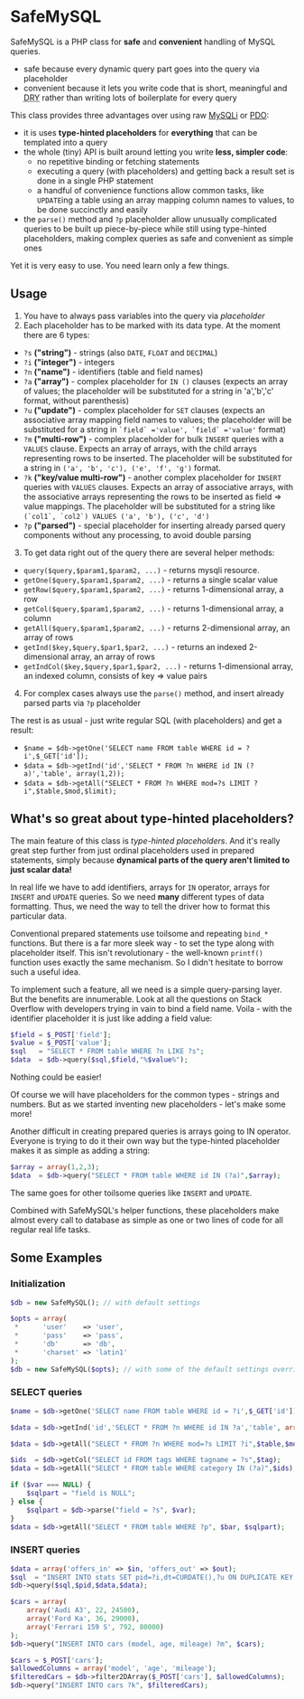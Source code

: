 # SafeMySQL

SafeMySQL is a PHP class for **safe** and **convenient** handling of MySQL queries.
- safe because every dynamic query part goes into the query via placeholder
- convenient because it lets you write code that is short, meaningful and <abbr title="Don't Repeat Yourself">DRY</abbr> rather than writing lots of boilerplate for every query

This class provides three advantages over using raw [MySQLi](http://www.php.net/manual/en/book.mysqli.php) or [PDO](http://www.php.net/manual/en/book.pdo.php):
- it is uses **type-hinted placeholders** for **everything** that can be templated into a query
- the whole (tiny) API is built around letting you write **less, simpler code**:
  - no repetitive binding or fetching statements
  - executing a query (with placeholders) and getting back a result set is done in a single PHP statement
  - a handful of convenience functions allow common tasks, like `UPDATE`ing a table using an array mapping column names to values, to be done succinctly and easily
- the `parse()` method and `?p` placeholder allow unusually complicated queries to be built up piece-by-piece while still using type-hinted placeholders, making complex queries as safe and convenient as simple ones

Yet it is very easy to use. You need learn only a few things.

## Usage

1. You have to always pass variables into the query via *placeholder*
2. Each placeholder has to be marked with its data type. At the moment there are 6 types:
 * `?s` **("string")**              - strings (also `DATE`, `FLOAT` and `DECIMAL`)
 * `?i` **("integer")**             - integers
 * `?n` **("name")**                - identifiers (table and field names) 
 * `?a` **("array")**               - complex placeholder for `IN ()` clauses (expects an array of values; the placeholder will be substituted for a string in 'a','b','c' format, without parenthesis)
 * `?u` **("update")**              - complex placeholder for `SET` clauses (expects an associative array mapping field names to values; the placeholder will be substituted for a string in `` `field` ='value', `field` ='value' `` format)
 * `?m` **("multi-row")**           - complex placeholder for bulk `INSERT` queries with a `VALUES` clause. Expects an array of arrays, with the child arrays representing rows to be inserted. The placeholder will be substituted for a string in `('a', 'b', 'c'), ('e', 'f', 'g')` format.
 * `?k` **("key/value multi-row")** - another complex placeholder for `INSERT` queries with `VALUES` clauses. Expects an array of associative arrays, with the associative arrays representing the rows to be inserted as field => value mappings. The placeholder will be substituted for a string like `` (`col1`, `col2`) VALUES ('a', 'b'), ('c', 'd') ``
 * `?p` **("parsed")**              - special placeholder for inserting already parsed query components without any processing, to avoid double parsing
3. To get data right out of the query there are several helper methods:
 * `query($query,$param1,$param2, ...)` - returns mysqli resource.
 * `getOne($query,$param1,$param2, ...)` - returns a single scalar value
 * `getRow($query,$param1,$param2, ...)` - returns 1-dimensional array, a row
 * `getCol($query,$param1,$param2, ...)` - returns 1-dimensional array, a column
 * `getAll($query,$param1,$param2, ...)` - returns 2-dimensional array, an array of rows
 * `getInd($key,$query,$par1,$par2, ...)` - returns an indexed 2-dimensional array, an array of rows
 * `getIndCol($key,$query,$par1,$par2, ...)` - returns 1-dimensional array, an indexed column, consists of key => value pairs
4. For complex cases always use the `parse()` method, and insert already parsed parts via `?p` placeholder

The rest is as usual - just write regular SQL (with placeholders) and get a result:

* ```$name = $db->getOne('SELECT name FROM table WHERE id = ?i',$_GET['id']);```
* ```$data = $db->getInd('id','SELECT * FROM ?n WHERE id IN (?a)','table', array(1,2));```
* ```$data = $db->getAll("SELECT * FROM ?n WHERE mod=?s LIMIT ?i",$table,$mod,$limit);```

## What's so great about type-hinted placeholders?

The main feature of this class is *type-hinted placeholders*. And it's really great step further from just ordinal placeholders used in prepared statements, simply because **dynamical parts of the query aren't limited to just scalar data!**

In real life we have to add identifiers, arrays for `IN` operator, arrays for `INSERT` and `UPDATE` queries. So we need **many** different types of data formatting. Thus, we need the way to tell the driver how to format this particular data.

Conventional prepared statements use toilsome and repeating `bind_*` functions. But there is a far more sleek way - to set the type along with placeholder itself. This isn't revolutionary - the well-known `printf()` function uses exactly the same mechanism. So I didn't hesitate to borrow such a useful idea.

To implement such a feature, all we need is a simple query-parsing layer. But the benefits are innumerable. 
Look at all the questions on Stack Overflow with developers trying in vain to bind a field name.
Voila - with the identifier placeholder it is just like adding a field value:

```php
$field = $_POST['field'];
$value = $_POST['value'];
$sql   = "SELECT * FROM table WHERE ?n LIKE ?s";
$data  = $db->query($sql,$field,"%$value%");
```

Nothing could be easier!

Of course we will have placeholders for the common types - strings and numbers. But as we started inventing new placeholders - let's make some more!

Another difficult in creating prepared queries is arrays going to IN operator. Everyone is trying to do it their own way but the type-hinted placeholder makes it as simple as adding a string:

```php
$array = array(1,2,3);
$data  = $db->query("SELECT * FROM table WHERE id IN (?a)",$array);
```

The same goes for other toilsome queries like `INSERT` and `UPDATE`.

Combined with SafeMySQL's helper functions, these placeholders make almost every call to database as simple as one or two lines of code for all regular real life tasks.

## Some Examples

### Initialization

```php
$db = new SafeMySQL(); // with default settings
```

```php
$opts = array(
 *		'user'    => 'user',
 *		'pass'    => 'pass',
 *		'db'      => 'db',
 *		'charset' => 'latin1'
);
$db = new SafeMySQL($opts); // with some of the default settings overridden
```

### SELECT queries

```php
$name = $db->getOne('SELECT name FROM table WHERE id = ?i',$_GET['id']);
```

```php
$data = $db->getInd('id','SELECT * FROM ?n WHERE id IN ?a','table', array(1,2));
```

```php
$data = $db->getAll("SELECT * FROM ?n WHERE mod=?s LIMIT ?i",$table,$mod,$limit);
```

```php
$ids  = $db->getCol("SELECT id FROM tags WHERE tagname = ?s",$tag);
$data = $db->getAll("SELECT * FROM table WHERE category IN (?a)",$ids);
```

```php
if ($var === NULL) {
    $sqlpart = "field is NULL";
} else {
    $sqlpart = $db->parse("field = ?s", $var);
}
$data = $db->getAll("SELECT * FROM table WHERE ?p", $bar, $sqlpart);
```

### INSERT queries

```php
$data = array('offers_in' => $in, 'offers_out' => $out);
$sql  = "INSERT INTO stats SET pid=?i,dt=CURDATE(),?u ON DUPLICATE KEY UPDATE ?u";
$db->query($sql,$pid,$data,$data);
```

```php
$cars = array(
    array('Audi A3', 22, 24500),
    array('Ford Ka', 36, 29000),
    array('Ferrari 159 S', 792, 80000)
);
$db->query("INSERT INTO cars (model, age, mileage) ?m", $cars);
```

```php
$cars = $_POST['cars'];
$allowedColumns = array('model', 'age', 'mileage');
$filteredCars = $db->filter2DArray($_POST['cars'], $allowedColumns);
$db->query("INSERT INTO cars ?k", $filteredCars);
```